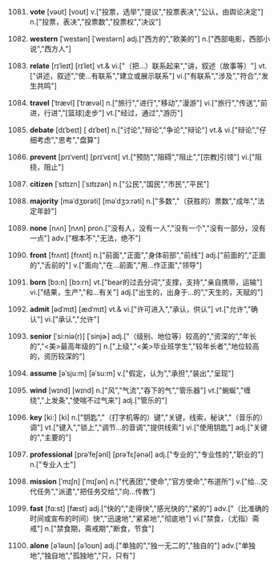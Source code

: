 1081. **vote**
[vəʊt]  [voʊt]
v.["投票，选举","提议","投票表决","公认，由舆论决定"]  n.["投票，表决","投票数","投票权","决议"]  

1082. **western**
[ˈwestən]  [ˈwestərn]
adj.["西方的","欧美的"]  n.["西部电影，西部小说","西方人"]  

1083. **relate**
[rɪˈleɪt]  [rɪˈlet]
vt.& vi.["（把…）联系起来","讲，叙述（故事等）"]  vt.["讲述，叙述","使…有联系","建立或展示联系"]  vi.["有联系","涉及","符合","发生共鸣"]  

1084. **travel**
[ˈtrævl]  [ˈtrævəl]
n.["旅行","进行","移动","漫游"]  vi.["旅行","传送","前进，行进","[篮球]走步"]  vt.["经过，通过","游历"]  

1085. **debate**
[dɪˈbeɪt]  [ dɪˈbet]
n.["讨论","辩论","争论","辩论"]  vt.& vi.["辩论","仔细考虑","思考","盘算"]  

1086. **prevent**
[prɪˈvent]  [prɪˈvɛnt]
vt.["预防","阻碍","阻止","[宗教]引领"]  vi.["阻挠，阻止"]  

1087. **citizen**
[ˈsɪtɪzn]  [ˈsɪtɪzən]
n.["公民","国民","市民","平民"]  

1088. **majority**
[məˈdʒɒrəti]  [məˈdʒɔ:rəti]
n.["多数","（获胜的）票数","成年","法定年龄"]  

1089. **none**
[nʌn]  [nʌn]
pron.["没有人，没有一人","没有一个","没有一部分，没有一点"]  adv.["根本不","无法，绝不"]  

1090. **front**
[frʌnt]  [frʌnt]
n.["前面","正面","身体前部","前线"]  adj.["前面的","正面的","舌前的"]  v.["面向","在…前面","用…作正面","领导"]  

1091. **born**
[bɔ:n]  [bɔ:rn]
vt.["bear的过去分词","支撑，支持","亲自携带，运输"]  vi.["结果，生产","和…有关"]  adj.["出生的，出身于…的","天生的，天赋的"]  

1092. **admit**
[ədˈmɪt]  [ædˈmɪt]
vt.& vi.["许可进入","承认，供认"]  vt.["允许","确认"]  vi.["承认","允许"]  

1093. **senior**
[ˈsi:niə(r)]  [ˈsinjɚ]
adj.["（级别、地位等）较高的","资深的","年长的","<美>最高年级的"]  n.["上级","<美>毕业班学生","较年长者","地位较高的，资历较深的"]  

1094. **assume**
[əˈsju:m]  [əˈsu:m]
v.["假定，认为","承担","装出","呈现"]  

1095. **wind**
[wɪnd]  [wɪnd]
n.["风","气流","吞下的气","管乐器"]  vt.["蜿蜒","缠绕","上发条","使喘不过气来"]  adj.["管乐的"]  

1096. **key**
[ki:]  [ki]
n.["钥匙","（打字机等的）键","关键，线索，秘诀","（音乐的）调"]  vt.["键入","锁上","调节…的音调","提供线索"]  vi.["使用钥匙"]  adj.["关键的","主要的"]  

1097. **professional**
[prəˈfeʃənl]  [prəˈfɛʃənəl]
adj.["专业的","专业性的","职业的"]  n.["专业人士"]  

1098. **mission**
[ˈmɪʃn]  [ˈmɪʃən]
n.["代表团","使命","官方使命","布道所"]  v.["给…交代任务","派遣","把任务交给","向…传教"]  

1099. **fast**
[fɑ:st]  [fæst]
adj.["快的","走得快","感光快的","紧的"]  adv.["（比准确的时间或宣布的时间）快","迅速地","紧紧地","彻底地"]  vi.["禁食，（尤指）斋戒"]  n.["禁食期，斋戒期","断食，节食"]  

1100. **alone**
[əˈləʊn]  [əˈloʊn]
adj.["单独的","独一无二的","独自的"]  adv.["单独地","独自地","孤独地","只，只有"]  


